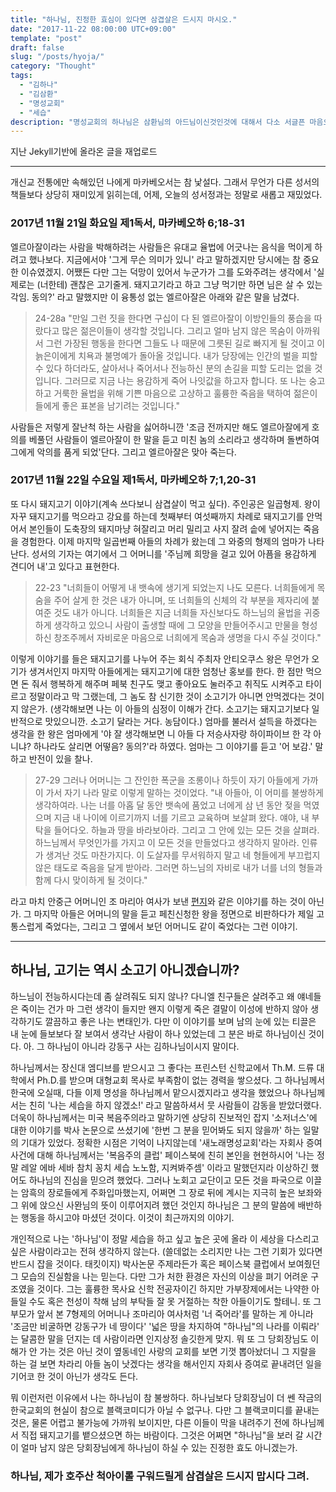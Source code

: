 ```yaml
---
title: "하나님, 진정한 효심이 있다면 삼겹살은 드시지 마시오."
date: "2017-11-22 08:00:00 UTC+09:00"
template: "post"
draft: false
slug: "/posts/hyoja/"
category: "Thought"
tags:
  - "김하나"
  - "김삼환"
  - "명성교회"
  - "세습"
description: "명성교회의 하나님은 삼환님의 아드님이신것인것에 대해서 다소 서글픈 마음으로 남겨보는 나님의 감상."
---
```


지난 Jekyll기반에 올라온 글을 재업로드

---


개신교 전통에만 속해있던 나에게 마카베오서는 참 낯설다. 그래서 무언가 다른 성서의 책들보다 상당히 재미있게 읽히는데, 어제, 오늘의 성서정과는 정말로 새롭고 재밌었다.

### 2017년 11월 21일 화요일 제1독서, 마카베오하 6;18-31 

엘르아잘이라는 사람을 박해하려는 사람들은 유대교 율법에 어긋나는 음식을 먹이게 하려고 했나보다. 지금에서야 '그게 무슨 의미가 있니' 라고 말하겠지만 당시에는 참 중요한 이슈였겠지. 어쨌든 다만 그는 덕망이 있어서 누군가가 그를 도와주려는 생각에서 '실제로는 (너한테) 괜찮은 고기줄게. 돼지고기라고 하고 그냥 먹기만 하면 님은 살 수 있는 각임. 동의?' 라고 말했지만 이 융통성 없는 엘르아잘은 아래와 같은 말을 남겼다.

> 24-28a "만일 그런 짓을 한다면 구십이 다 된 엘르아잘이 이방인들의 풍습을 따랐다고 많은 젊은이들이 생각할 것입니다. 그리고 얼마 남지 않은 목숨이 아까워서 그런 가장된 행동을 한다면 그들도 나 때문에 그릇된 길로 빠지게 될 것이고 이 늙은이에게 치욕과 불명예가 돌아올 것입니다. 내가 당장에는 인간의 벌을 피할 수 있다 하더라도, 살아서나 죽어서나 전능하신 분의 손길을 피할 도리는 없을 것입니다. 그러므로 지금 나는 용감하게 죽어 나잇값을 하고자 합니다. 또 나는 숭고하고 거룩한 율법을 위해 기쁜 마음으로 고상하고 훌륭한 죽음을 택하여 젊은이들에게 좋은 표본을 남기려는 것입니다." 

사람들은 저렇게 잘난척 하는 사람을 싫어하니깐 '조금 전까지만 해도 엘르아잘에게 호의를 베풀던 사람들이 엘르아잘이 한 말을 듣고 미친 놈의 소리라고 생각하며 돌변하여 그에게 악의를 품게 되었'단다. 그리고 엘르아잘은 맞아 죽는다.


### 2017년 11월 22일 수요일 제1독서, 마카베오하 7;1,20-31 

또 다시 돼지고기 이야기(계속 쓰다보니 삼겹살이 먹고 싶다). 주인공은 일곱형제. 왕이 자꾸 돼지고기를 먹으라고 강요를 하는데 첫째부터 여섯째까지 차례로 돼지고기를 안먹어서 본인들이 도축장의 돼지마냥 혀잘리고 머리 밀리고 사지 잘려 솥에 넣어지는 죽음을 경험한다. 이제 마지막 일곱번째 아들의 차례가 왔는데 그 와중의 형제의 엄마가 나타난다. 성서의 기자는 여기에서 그 어머니를 '주님께 희망을 걸고 있어 아픔을 용감하게 견디어 내'고 있다고 표현한다. 

> 22-23 "너희들이 어떻게 내 뱃속에 생기게 되었는지 나도 모른다. 너희들에게 목숨을 주어 살게 한 것은 내가 아니며, 또 너희들의 신체의 각 부분을 제자리에 붙여준 것도 내가 아니다. 너희들은 지금 너희들 자신보다도 하느님의 율법을 귀중하게 생각하고 있으니 사람이 출생할 때에 그 모양을 만들어주시고 만물을 형성하신 창조주께서 자비로운 마음으로 너희에게 목숨과 생명을 다시 주실 것이다."

이렇게 이야기를 들은 돼지고기를 나누어 주는 회식 주최자 안티오쿠스 왕은 무언가 오기가 생겨서인지 마지막 아들에게는 돼지고기에 대한 엄청난 홍보를 한다. 한 점만 먹으면 돈 줘서 행복하게 해주며 페북 친구도 맺고 좋아요도 눌러주고 취직도 시켜주고 타이르고 정말이라고 막 그랬는데, 그 놈도 참 신기한 것이 소고기가 아니면 안먹겠다는 것이지 않은가. (생각해보면 나는 이 아들의 심정이 이해가 간다. 소고기는 돼지고기보다 일반적으로 맛있으니깐. 소고기 달라는 거다. 농담이다.) 엄마를 불러서 설득을 하겠다는 생각을 한 왕은 엄마에게 '야 잘 생각해보면 니 아들 다 저승사자랑 하이파이브 한 각 아니냐? 하나라도 살리면 어떻음? 동의?'라 하였다. 엄마는 그 이야기를 듣고 '어 보감.' 말하고 반전이 있을 찰나.

> 27-29 그러나 어머니는 그 잔인한 폭군을 조롱이나 하듯이 자기 아들에게 가까이 가서 자기 나라 말로 이렇게 말하는 것이었다. "내 아들아, 이 어미를 불쌍하게 생각하여라. 나는 너를 아홉 달 동안 뱃속에 품었고 너에게 삼 년 동안 젖을 먹였으며 지금 내 나이에 이르기까지 너를 기르고 교육하며 보살펴 왔다. 얘야, 내 부탁을 들어다오. 하늘과 땅을 바라보아라. 그리고 그 안에 있는 모든 것을 살펴라. 하느님께서 무엇인가를 가지고 이 모든 것을 만들었다고 생각하지 말아라. 인류가 생겨난 것도 마찬가지다. 이 도살자를 무서워하지 말고 네 형들에게 부끄럽지 않은 태도로 죽음을 달게 받아라. 그러면 하느님의 자비로 내가 너를 너의 형들과 함께 다시 맞이하게 될 것이다."

라고 마치 안중근 어머니인 조 마리아 여사가 보낸 [편지](http://www.wikitree.co.kr/main/news_view.php?id=159823)와 같은 이야기를 하는 것이 아닌가. 그 마지막 아들은 어머니의 말을 듣고 페친신청한 왕을 정면으로 비판하다가 제일 고통스럽게 죽었다는, 그리고 그 옆에서 보던 어머니도 같이 죽었다는 그런 이야기.

--- 

## 하나님, 고기는 역시 소고기 아니겠습니까?

하느님이 전능하시다는데 좀 살려줘도 되지 않나? 다니엘 친구들은 살려주고 왜 얘네들은 죽이는 건가 마 그런 생각이 들지만 왠지 이렇게 죽은 결말이 이성에 반하지 않아 생각하기도 깔끔하고 좋은 나는 변태인가. 다만 이 이야기를 보며 남의 눈에 있는 티끌은 내 눈에 들보보다 잘 보여서 생각난 사람이 하나 있었는데 그 분은 바로 하나님이신 것이다. 아. 그 하나님이 아니라 강동구 사는 김하나님이시지 말이다.

하나님께서는 장신대 엠디브를 받으시고 그 좋다는 프린스턴 신학교에서 Th.M. 드류 대학에서 Ph.D.를 받으며 대형교회 목사로 부족함이 없는 경력을 쌓으셨다. 그 하나님께서 한국에 오실때, 다들 이제 명성을 하나님께서 맡으시겠지라고 생각을 했었으나 하나님께서는 친히 '나는 세습을 하지 않겠소!' 라고 말씀하셔서 뭇 사람들이 감동을 받았더랬다. 더욱이 하나님께서는 미국 복음주의라고 말하기엔 상당히 진보적인 잡지 '소저너스'에 대한 이야기를 박사 논문으로 쓰셨기에 '한번 그 분을 믿어봐도 되지 않을까' 하는 일말의 기대가 있었다. 정확한 시점은 기억이 나지않는데 '새노래명성교회'라는 자회사 증여 사건에 대해 하나님께서는 '복음주의 클럽' 페이스북에 친히 본인을 현현하시어 '나는 정말 레알 에바 세바 참치 꽁치 세습 노노함, 지켜봐주셈' 이라고 말했던지라 이상하긴 했어도 하나님의 진심을 믿으려 했었다. 그러나 노회고 교단이고 모든 것을 파국으로 이끌는 암흑의 장로들에게 주화입마했는지, 어쩌면 그 장로 뒤에 계시는 지극히 높은 보좌와 그 위에 앉으신 사뫈님의 뜻이 이루어지려 했던 것인지 하나님은 그 분의 말씀에 배반하는 행동을 하시고야 마셨던 것이다. 이것이 최근까지의 이야기.

개인적으로 나는 '하나님'이 정말 세습을 하고 싶고 높은 곳에 올라 이 세상을 다스리고 싶은 사람이라고는 전혀 생각하지 않는다. (쓸데없는 소리지만 나는 그런 기회가 있다면 반드시 잡을 것이다. 태킷이지) 박사논문 주제라든가 혹은 페이스북 클럽에서 보여줬던 그 모습의 진실함을 나는 믿는다. 다만 그가 처한 환경은 자신의 이상을 펴기 어려운 구조였을 것이다. 그는 훌륭한 목사요 신학 전공자이긴 하지만 가부장제에서는 나약한 아들일 수도 혹은 천성이 착해 남의 부탁들 잘 못 거절하는 착한 아들이기도 할테니. 또 그 부모가 앞서 본 7형제의 어머니나 조마리아 여사처럼 '너 죽어라'를 말하는 게 아니라 '조금만 비굴하면 강동구가 네 땅이다' '넓은 땅을 차지하여 "하나님"의 나라를 이뤄라' 는 달콤한 말을 던지는 데 사람이라면 인지상정 솔깃한게 맞지. 뭐 또 그 당회장님도 이해가 안 가는 것은 아닌 것이 옆동네인 사랑의 교회를 보면 기껏 뽑아놨더니 그 지랄을 하는 걸 보면 차라리 아들 놈이 낫겠다는 생각을 해서인지 자회사 증여로 끝내려던 일을 기어코 한 것이 아닌가 생각도 든다. 

뭐 이런저런 이유에서 나는 하나님이 참 불쌍하다. 하나님보다 당회장님이 더 쎈 작금의 한국교회의 현실이 참으로 블랙코미디가 아닐 수 없구나. 다만 그 블랙코미디를 끝내는 것은, 물론 어렵고 불가능에 가까워 보이지만, 다른 이들이 막을 내려주기 전에 하나님께서 직접 돼지고기를 뱉으셨으면 하는 바람이다. 그것은 어쩌면 "하나님"을 보러 갈 시간이 얼마 남지 않은 당회장님에게 하나님이 하실 수 있는 진정한 효도 아니겠는가.

### 하나님, 제가 호주산 척아이롤 구워드릴게 삼겹살은 드시지 맙시다 그려.